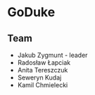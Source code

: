 # GoDuke

## Team

<ul>
    <li>Jakub Zygmunt - leader</li>
    <li>Radosław Łapciak</li>
    <li>Anita Tereszczuk</li>
    <li>Seweryn Kudaj</li>
    <li>Kamil Chmielecki</li>
</ul>
